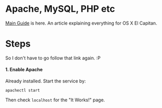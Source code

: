 # Apache, MySQL, PHP etc
 
[Main Guide](http://jason.pureconcepts.net/2015/10/install-apache-php-mysql-mac-os-x-el-capitan) is here. An article explaining everything for OS X El Capitan.

# Steps

So I don't have to go follow that link again. :P

#### 1. Enable Apache

Already installed. Start the service by:

```
apachectl start
```

Then check `localhost` for the "It Works!" page.
